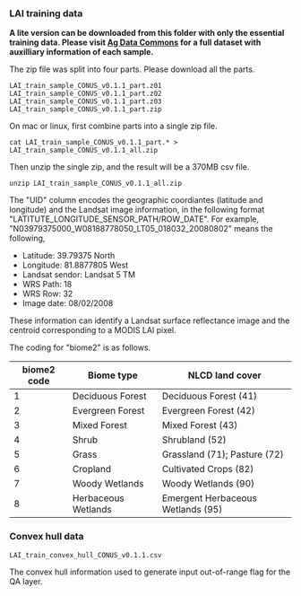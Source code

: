 ### LAI training data
**A lite version can be downloaded from this folder with only the essential training data. Please visit [Ag Data Commons](https://doi.org/10.15482/USDA.ADC/1521097) for a full dataset with auxilliary information of each sample.**
 

The zip file was split into four parts. Please download all the parts.

    LAI_train_sample_CONUS_v0.1.1_part.z01
    LAI_train_sample_CONUS_v0.1.1_part.z02
    LAI_train_sample_CONUS_v0.1.1_part.z03
    LAI_train_sample_CONUS_v0.1.1_part.zip

On mac or linux, first combine parts into a single zip file.  

    cat LAI_train_sample_CONUS_v0.1.1_part.* > LAI_train_sample_CONUS_v0.1.1_all.zip
   
Then unzip the single zip, and the result will be a 370MB csv file. 

    unzip LAI_train_sample_CONUS_v0.1.1_all.zip

The "UID" column encodes the geographic coordiantes (latitude and longitude) and the Landsat image information, in the following format "LATITUTE\_LONGITUDE\_SENSOR\_PATH/ROW\_DATE". For example, "N03979375000\_W08188778050\_LT05\_018032\_20080802" means the following,  

* Latitude: 39.79375 North
* Longitude: 81.8877805 West
* Landsat sendor: Landsat 5 TM
* WRS Path: 18
* WRS Row: 32
* Image date: 08/02/2008

These information can identify a Landsat surface reflectance image and the centroid corresponding to a MODIS LAI pixel.  

The coding for "biome2" is as follows.  

biome2 code | Biome type | NLCD land cover
------------|------------|----------------
1|Deciduous Forest|Deciduous Forest (41)
2|Evergreen Forest|Evergreen Forest (42)
3|Mixed Forest|Mixed Forest (43)
4|Shrub|Shrubland (52)
5|Grass|Grassland (71); Pasture (72)
6|Cropland|Cultivated Crops (82)
7|Woody Wetlands|Woody Wetlands (90)
8|Herbaceous Wetlands|Emergent Herbaceous Wetlands (95)


### Convex hull data
    LAI_train_convex_hull_CONUS_v0.1.1.csv
The convex hull information used to generate input out-of-range flag for the QA layer.